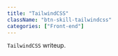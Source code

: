 ```yaml
---
title: "TailwindCSS"
className: "btn-skill-tailwindcss"
categories: ["Front-end"]
---
```


`TailwindCSS` writeup.
